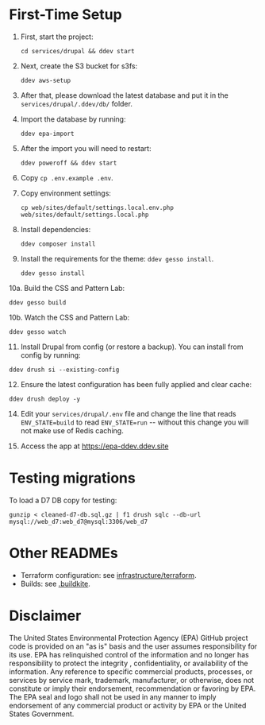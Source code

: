 # First-Time Setup

1. First, start the project:

   ```
   cd services/drupal && ddev start
   ```

2. Next, create the S3 bucket for s3fs:

   ```
   ddev aws-setup
   ```

3. After that, please download the latest database and put it in the `services/drupal/.ddev/db/` folder.

4. Import the database by running: 

   ```   
   ddev epa-import 
   ```

5. After the import you will need to restart:

   ```   
   ddev poweroff && ddev start
   ```

6. Copy `cp .env.example .env`.

7. Copy environment settings:
   
   ```    
   cp web/sites/default/settings.local.env.php web/sites/default/settings.local.php
   ```

8. Install dependencies: 

   ```
   ddev composer install
   ```

9. Install the requirements for the theme: `ddev gesso install`.

   ```
   ddev gesso install
   ```

10a. Build the CSS and Pattern Lab: 
   ```
   ddev gesso build
   ```
10b. Watch the CSS and Pattern Lab:
   ```
   ddev gesso watch
   ```

11. Install Drupal from config (or restore a backup).  You can install from config by running:
   ```
   ddev drush si --existing-config
   ``` 

12. Ensure the latest configuration has been fully applied and clear cache: 
   ```
   ddev drush deploy -y
   ```

14. Edit your `services/drupal/.env` file and change the line that reads `ENV_STATE=build` to read `ENV_STATE=run` -- without this change you will not make use of Redis caching.

15. Access the app at https://epa-ddev.ddev.site

# Testing migrations

To load a D7 DB copy for testing:

```
gunzip < cleaned-d7-db.sql.gz | f1 drush sqlc --db-url mysql://web_d7:web_d7@mysql:3306/web_d7
```

# Other READMEs

- Terraform configuration: see [infrastructure/terraform](infrastructure/terraform/README.md).
- Builds: see [.buildkite](.buildkite/README.md).

# Disclaimer

The United States Environmental Protection Agency (EPA) GitHub project code is provided on an "as is" basis and the user assumes responsibility for its use.  EPA has relinquished control of the information and no longer has responsibility to protect the integrity , confidentiality, or availability of the information.  Any reference to specific commercial products, processes, or services by service mark, trademark, manufacturer, or otherwise, does not constitute or imply their endorsement, recommendation or favoring by EPA.  The EPA seal and logo shall not be used in any manner to imply endorsement of any commercial product or activity by EPA or the United States Government.

